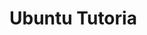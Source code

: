 # Ubuntu Tutoria

[](https://linuxconcept.com/how-to-install-ubuntu-16-04-in-vmware-workstation/)
[](https://linuxconcept.com/ubuntu-19-04-new-features-and-release-date/)
[](https://linuxconcept.com/install-apache-web-server-on-ubuntu-system/)
[](https://linuxconcept.com/install-youtube-dl-on-ubuntu-16-04-ubuntu-17-04-ubuntu-18-04-and-ubuntu-19-04/)
[](https://linuxconcept.com/how-to-install-and-use-ffmpeg-on-ubuntu-16-04-ubuntu-18-04-and-ubuntu-19-04/)
[](https://linuxconcept.com/how-to-install-mysql-8-on-ubuntu-16-04-linux-operating-system/)
[](https://linuxconcept.com/how-to-install-eclipse-ide-on-ubuntu-16-04-linux/)
[](https://linuxconcept.com/how-to-install-java-on-ubuntu-16-04-linux-operating-system/)
[](https://linuxconcept.com/how-to-install-php-7-on-ubuntu-16-04-linux-operating-system/)
[](https://linuxconcept.com/how-to-install-mariadb-on-ubuntu-16-04-linux-operating-system/)
[](https://linuxconcept.com/how-to-install-ruby-on-ubuntu-16-04-linux/)
[](https://linuxconcept.com/how-to-secure-nginx-with-lets-encrypt-on-ubuntu-16-04/)
[](https://linuxconcept.com/how-to-install-and-configure-vnc-on-ubuntu-14-04/)
[](https://linuxconcept.com/how-to-install-couchdb-on-ubuntu-16-04-linux-operating-system/)
[](https://linuxconcept.com/how-to-install-nginx-on-ubuntu-16-04/)
[](https://linuxconcept.com/how-to-add-swap-space-on-ubuntu-16-04-operating-system/)
[](https://linuxconcept.com/install-odoo-11-on-ubuntu-16-04/)
[](https://linuxconcept.com/how-to-install-java-on-ubuntu-17-04-linux-operating-system/)
[](https://linuxconcept.com/how-to-setup-a-firewall-with-ufw-on-ubuntu-16-04/)
[](https://linuxconcept.com/how-to-install-tomcat-9-on-ubuntu-16-04-operating-system/)
[](https://linuxconcept.com/how-to-install-docker-on-ubuntu-16-04-linux/)
[](https://linuxconcept.com/how-to-install-nginx-on-ubuntu-17-04/)
[](https://linuxconcept.com/how-to-disable-ipv6-in-ubuntu-operating-system/)
[](https://linuxconcept.com/how-to-install-apache-on-ubuntu-16-04-linux/)
[](https://linuxconcept.com/how-to-install-go-on-ubuntu-16-04-linux/)
[](https://linuxconcept.com/how-to-install-python-3-on-ubuntu-16-04-linux/)
[](https://linuxconcept.com/how-to-install-pip-on-ubuntu-16-04-linux/)
[](https://linuxconcept.com/how-to-add-swap-space-on-ubuntu-17-04-operating-system/)
[](https://linuxconcept.com/how-to-install-and-configure-vnc-on-ubuntu-16-04/)
[](https://linuxconcept.com/how-to-set-up-nginx-server-blocks-on-ubuntu-16-04/)
[](https://linuxconcept.com/how-to-install-mysql-8-on-ubuntu-17-04-linux-operating-system/)
[](https://linuxconcept.com/how-to-deploy-rocket-chat-on-ubuntu-16-04-linux/)
[](https://linuxconcept.com/how-to-install-node-js-and-npm-on-ubuntu-16-04/)
[](https://linuxconcept.com/how-to-install-mariadb-on-ubuntu-17-04-linux-operating-system/)
[](https://linuxconcept.com/how-to-install-virtualbox-on-ubuntu-16-04-linux/)
[](https://linuxconcept.com/how-to-install-couchdb-on-ubuntu-17-04-linux-operating-system/)
[](https://linuxconcept.com/how-to-install-php-7-on-ubuntu-17-04-linux-operating-system/)
[](https://linuxconcept.com/install-and-configure-roundcube-webmail-on-ubuntu-16-04/)
[](https://linuxconcept.com/how-to-secure-nginx-with-lets-encrypt-on-ubuntu-17-04/)
[](https://linuxconcept.com/how-to-change-hostname-on-ubuntu-18-04-linux/)
[](https://linuxconcept.com/how-to-install-opencv-on-ubuntu-16-04-linux/)
[](https://linuxconcept.com/how-to-install-nginx-on-ubuntu-18-04/)
[](https://linuxconcept.com/how-to-install-mariadb-on-ubuntu-18-04-linux-operating-system/)
[](https://linuxconcept.com/how-to-install-git-on-ubuntu-16-04-linux-operating-system/)
[](https://linuxconcept.com/how-to-install-couchdb-on-ubuntu-18-04-linux-operating-system/)
[](https://linuxconcept.com/how-to-deploy-rocket-chat-on-ubuntu-18-04-linux/)
[](https://linuxconcept.com/how-to-install-tomcat-9-on-ubuntu-18-04-operating-system/)
[](https://linuxconcept.com/how-to-install-go-on-ubuntu-18-04-linux/)
[](https://linuxconcept.com/how-to-install-php-7-on-ubuntu-18-04-linux-operating-system/)
[](https://linuxconcept.com/how-to-install-git-on-ubuntu-17-04-linux-operating-system/)
[](https://linuxconcept.com/how-to-install-apache-on-ubuntu-18-04-linux/)
[](https://linuxconcept.com/how-to-install-nginx-on-ubuntu-19-04-server/)
[](https://linuxconcept.com/how-to-install-mongodb-on-ubuntu-16-04-linux/)
[](https://linuxconcept.com/how-to-secure-nginx-with-lets-encrypt-on-ubuntu-18-04/)
[](https://linuxconcept.com/how-to-setup-a-firewall-with-ufw-on-ubuntu-18-04/)
[](https://linuxconcept.com/how-to-install-java-on-ubuntu-18-04-linux-operating-system/)
[](https://linuxconcept.com/how-to-add-swap-space-on-ubuntu-18-04-operating-system/)
[](https://linuxconcept.com/how-to-install-git-on-ubuntu-18-04-linux-operating-system/)
[](https://linuxconcept.com/how-to-install-eclipse-ide-on-ubuntu-18-04-linux/)
[](https://linuxconcept.com/how-to-set-up-nginx-server-blocks-on-ubuntu-18-04/)
[](https://linuxconcept.com/how-to-install-ruby-on-ubuntu-18-04-linux/)
[](https://linuxconcept.com/how-to-install-pip-on-ubuntu-18-04-linux/)
[](https://linuxconcept.com/how-to-install-opencv-on-ubuntu-18-04-linux/)
[](https://linuxconcept.com/how-to-secure-nginx-with-lets-encrypt-on-ubuntu-19-04/)
[](https://linuxconcept.com/how-to-install-php-7-on-ubuntu-19-04-linux-operating-system/)
[](https://linuxconcept.com/how-to-install-mariadb-on-ubuntu-19-04-linux-operating-system/)
[](https://linuxconcept.com/install-git-on-ubuntu-19-04-operating-system/)
[](https://linuxconcept.com/how-to-install-node-js-and-npm-on-ubuntu-18-04/)
[](https://linuxconcept.com/how-to-install-couchdb-on-ubuntu-19-04-linux-operating-system/)
[](https://linuxconcept.com/how-to-install-java-on-ubuntu-19-04-linux-operating-system/)
[](https://linuxconcept.com/how-to-install-and-configure-vnc-on-ubuntu-18-04/)
[](https://linuxconcept.com/how-to-add-swap-space-on-ubuntu-19-04-operating-system/)
[](https://linuxconcept.com/how-to-install-mysql-8-on-ubuntu-18-04-linux-operating-system/)
[](https://linuxconcept.com/how-to-install-docker-on-ubuntu-18-04-linux/)
[](https://linuxconcept.com/how-to-create-a-sudo-user-on-ubuntu-operating-system/)
[](https://linuxconcept.com/how-to-install-python-3-on-ubuntu-18-04-linux/)
[](https://linuxconcept.com/how-to-install-youtube-dl-on-ubuntu-20-04-linux-operating-system/)
[](https://linuxconcept.com/how-to-install-nginx-on-ubuntu-20-04-server/)
[](https://linuxconcept.com/how-to-install-virtualbox-on-ubuntu-18-04-linux/)
[](https://linuxconcept.com/how-to-install-mysql-8-on-ubuntu-19-04-linux-operating-system/)
[](https://linuxconcept.com/how-to-install-pip-on-ubuntu-20-04-linux/)
[](https://linuxconcept.com/how-to-install-couchdb-on-ubuntu-20-04-linux-operating-system/)
[](https://linuxconcept.com/how-to-install-php-7-on-ubuntu-20-04-linux-operating-system/)
[](https://linuxconcept.com/how-to-install-and-use-ffmpeg-on-ubuntu-20-04-linux-operating-system/)
[](https://linuxconcept.com/how-to-secure-nginx-with-lets-encrypt-on-ubuntu-20-04/)
[](https://linuxconcept.com/how-to-install-java-on-ubuntu-20-04-linux-operating-system/)
[](https://linuxconcept.com/how-to-install-mysql-8-on-ubuntu-20-04-linux-operating-system/)
[](https://linuxconcept.com/how-to-install-mariadb-on-ubuntu-20-04-linux-operating-system/)
[](https://linuxconcept.com/how-to-add-swap-space-on-ubuntu-20-04-operating-system/)
[](https://linuxconcept.com/how-to-deploy-rocket-chat-on-ubuntu-20-04-linux/)
[](https://linuxconcept.com/how-to-install-git-on-ubuntu-20-04-linux-operating-system/)
[](https://linuxconcept.com/how-to-install-apache-on-ubuntu-20-04-linux/)
[](https://linuxconcept.com/how-to-set-up-nginx-server-blocks-on-ubuntu-20-04/)
[](https://linuxconcept.com/how-to-install-node-js-and-npm-on-ubuntu-20-04/)
[](https://linuxconcept.com/how-to-install-docker-on-ubuntu-20-04-linux/)
[](https://linuxconcept.com/how-to-install-go-on-ubuntu-20-04-linux/)
[](https://linuxconcept.com/how-to-install-mongodb-on-ubuntu-18-04-linux/)
[](https://linuxconcept.com/how-to-install-opencv-on-ubuntu-20-04-linux/)
[](https://linuxconcept.com/how-to-install-tomcat-9-on-ubuntu-20-04-operating-system/)
[](https://linuxconcept.com/how-to-change-hostname-on-ubuntu-20-04-linux/)
[](https://linuxconcept.com/how-to-install-virtualbox-on-ubuntu-20-04-linux/)
[](https://linuxconcept.com/how-to-install-eclipse-ide-on-ubuntu-20-04-linux/)
[](https://linuxconcept.com/how-to-install-ruby-on-ubuntu-20-04-linux/)
[](https://linuxconcept.com/how-to-setup-a-firewall-with-ufw-on-ubuntu-20-04/)
[](https://linuxconcept.com/how-to-install-python-3-on-ubuntu-20-04-linux/)
[](https://linuxconcept.com/how-to-install-mongodb-on-ubuntu-20-04-linux/)
[](https://linuxconcept.com/creating-a-user-account-on-ubuntu-desktop-or-server/)
[](https://linuxconcept.com/creating-a-group-on-ubuntu-desktop-or-server/)
[](https://linuxconcept.com/delete-a-user-account-from-ubuntu-desktop-or-server/)
[](https://linuxconcept.com/creating-and-removing-users-in-ubuntu-linux/)
[](https://linuxconcept.com/how-to-secure-user-accounts-in-ubuntu/)
[](https://linuxconcept.com/installing-the-dhcp-server-on-ubuntu/)
[](https://linuxconcept.com/installing-the-dns-server-on-ubuntu/)
[](https://linuxconcept.com/install-and-configure-squid-proxy-server-on-ubuntu/)
[](https://linuxconcept.com/install-and-configure-ntp-on-ubuntu/)
[](https://linuxconcept.com/install-and-configure-haproxy-for-load-balancing-on-ubuntu/)
[](https://linuxconcept.com/tuning-the-tcp-stack-in-ubuntu-operating-system/)
[](https://linuxconcept.com/install-and-configure-openvpn-for-securing-remote-access-in-ubuntu/)
[](https://linuxconcept.com/securing-a-network-with-uncomplicated-firewall-in-ubuntu-system/)
[](https://linuxconcept.com/securing-ubuntu-system-against-brute-force-attacks/)
[](https://linuxconcept.com/configure-ubuntu-system-to-connect-network-with-static-ip/)
[](https://linuxconcept.com/ubuntu-basic-security-practices/)
[](https://linuxconcept.com/how-to-install-and-use-ffmpeg-on-ubuntu-21-04-linux-operating-system/)
[](https://linuxconcept.com/how-to-install-virtualbox-on-ubuntu-21-04-linux/)
[](https://linuxconcept.com/how-to-install-nginx-on-ubuntu-21-04-server/)
[](https://linuxconcept.com/how-to-add-swap-space-on-ubuntu-21-04-operating-system/)
[](https://linuxconcept.com/how-to-install-couchdb-on-ubuntu-21-04-linux-operating-system/)
